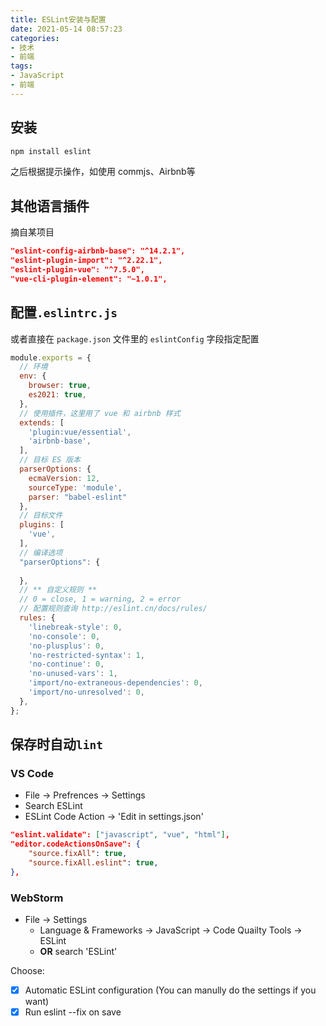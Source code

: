 ```yaml
---
title: ESLint安装与配置
date: 2021-05-14 08:57:23
categories:
- 技术
- 前端
tags:
- JavaScript
- 前端
---
```


## 安装

```bash
npm install eslint
```

之后根据提示操作，如使用 commjs、Airbnb等

<!--more-->

## 其他语言插件

摘自某项目

```json
"eslint-config-airbnb-base": "^14.2.1",
"eslint-plugin-import": "^2.22.1",
"eslint-plugin-vue": "^7.5.0",
"vue-cli-plugin-element": "~1.0.1",
```



## 配置`.eslintrc.js`

或者直接在 `package.json` 文件里的 `eslintConfig` 字段指定配置

```javascript
module.exports = {
  // 环境
  env: {
    browser: true,
    es2021: true,
  },
  // 使用插件，这里用了 vue 和 airbnb 样式
  extends: [
    'plugin:vue/essential',
    'airbnb-base',
  ],
  // 目标 ES 版本
  parserOptions: {
    ecmaVersion: 12,
    sourceType: 'module',
    parser: "babel-eslint"
  },
  // 目标文件
  plugins: [
    'vue',
  ],
  // 编译选项
  "parserOptions": {
    
  },
  // ** 自定义规则 **
  // 0 = close, 1 = warning, 2 = error
  // 配置规则查询 http://eslint.cn/docs/rules/
  rules: {
    'linebreak-style': 0,
    'no-console': 0,
    'no-plusplus': 0,
    'no-restricted-syntax': 1,
    'no-continue': 0,
    'no-unused-vars': 1,
    'import/no-extraneous-dependencies': 0,
    'import/no-unresolved': 0,
  },
};

```



## 保存时自动`lint`

### VS Code

- File -> Prefrences -> Settings
- Search ESLint
- ESLint Code Action -> 'Edit in settings.json'

```json
"eslint.validate": ["javascript", "vue", "html"],
"editor.codeActionsOnSave": {
    "source.fixAll": true,
    "source.fixAll.eslint": true,
},
```



### WebStorm

- File -> Settings
  - Language & Frameworks -> JavaScript -> Code Quailty Tools -> ESLint
  - **OR** search 'ESLint' 

Choose:

- [x] Automatic ESLint configuration (You can manully do the settings if you want)
- [x] Run eslint --fix on save